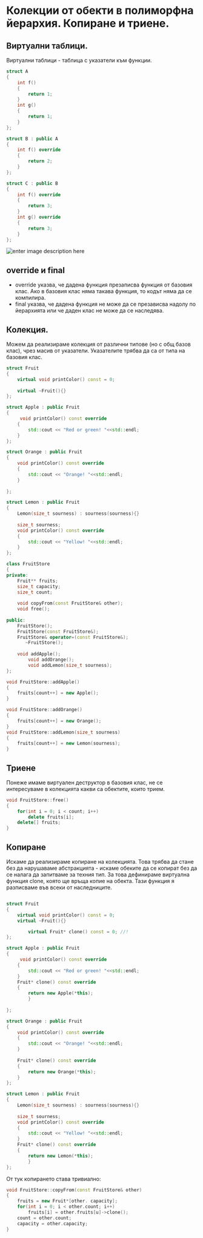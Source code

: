 
# Колекции от обекти в полиморфна йерархия. Копиране и триене.
## Виртуални таблици.

Виртуални таблици - таблица с указатели към функции. 

```c++
struct A
{
	int f()
	{
		return 1;
	}
	int g()
	{
		return 1;
	}
};

struct B : public A
{
	int f() override
	{
		return 2;
	}
};

struct C : public B
{
	int f() override
	{
		return 3;
	} 
	int g() override
	{
		return 3;
	}
};


 ```


![enter image description here](https://i.ibb.co/dbzJTtm/vtable-2-1.png)

## override и final
 - override указва, че дадена функция презаписва функция от базовия клас. Ако в базовия клас няма такава функция, то кодът няма да се компилира.
 - final указва, че дадена функция не може да се презависва надолу по йерархията или че даден клас не може да се наследява.
## Колекция.

Можем да реализираме колекция от различни типове (но с общ базов клас), чрез масив от указатели. Указателите трябва да са от типа на базовия клас.

```c++
struct Fruit
{
	virtual void printColor() const = 0;
	
	virtual ~Fruit(){}
};

struct Apple : public Fruit
{
	 void printColor() const override
	{
		std::cout << "Red or green! "<<std::endl;
	}
};

struct Orange : public Fruit
{
	void printColor() const override
	{
		std::cout << "Orange! "<<std::endl;
	}
	
};

struct Lemon : public Fruit
{
	Lemon(size_t sourness) : sourness(sourness){}
	
	size_t sourness;
	void printColor() const override
	{
		std::cout << "Yellow! "<<std::endl;
	}
};

class FruitStore
{
private:
	Fruit** fruits;
	size_t capacity;
	size_t count;
          
    void copyFrom(const FruitStore& other);
    void free();
    
public:
	FruitStore();
	FruitStore(const FruitStore&);
	FruitStore& operator=(const FruitStore&);
       ~FruitStore();
	
	void addApple();
    	void addOrange();
     	void addLemon(size_t sourness);
};

void FruitStore::addApple()
{
	fruits[count++] = new Apple();
}

void FruitStore::addOrange()
{
	fruits[count++] = new Orange();
}
void FruitStore::addLemon(size_t sourness)
{
	fruits[count++] = new Lemon(sourness);
}
 ```

## Триене
Понеже имаме виртуален деструктор в базовия клас, не се интересуваме в колекцията какви са обектите, които трием.
```c++
void FruitStore::free()
{
	for(int i = 0; i < count; i++)
		delete fruits[i];
	delete[] fruits;
}
 ```

## Копиране
Искаме да реализираме копиране на колекцията.
Това трябва да стане без да нарушаваме абстракцията - искаме обеките да се копират без да се налага да запитваме за техния тип.
За това дефинираме виртуална функция clone, която ще връща копие на обекта. Тази функция я разписваме във всеки от наследниците.

```c++

struct Fruit
{
	virtual void printColor() const = 0;
	virtual ~Fruit(){}

      	virtual Fruit* clone() const = 0; //!
};

struct Apple : public Fruit
{
	 void printColor() const override
	{
		std::cout << "Red or green! "<<std::endl;
	}
	Fruit* clone() const override
	{
		return new Apple(*this);
    	}
	
};

struct Orange : public Fruit
{
	void printColor() const override
	{
		std::cout << "Orange! "<<std::endl;
	}
	
	Fruit* clone() const override
	{
		return new Orange(*this);
	}
};

struct Lemon : public Fruit
{
	Lemon(size_t sourness) : sourness(sourness){}
	
	size_t sourness;
	void printColor() const override
	{
		std::cout << "Yellow! "<<std::endl;
	}
	Fruit* clone() const override
	{
		return new Lemon(*this);
    	}
};
 ```
От тук копирането става тривиално:
```c++
void FruitStore::copyFrom(const FruitStore& other)
{
	fruits = new Fruit*[other. capacity];
	for(int i = 0; i < other.count; i++)
		fruits[i] = other.fruits[u]->clone();
	count = other.count;
	capacity = other.capacity;
}
 ```

